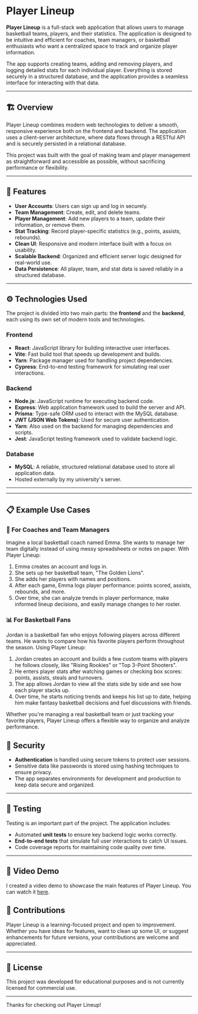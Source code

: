# Player Lineup

**Player Lineup** is a full-stack web application that allows users to manage basketball teams, players, and their statistics. The application is designed to be intuitive and efficient for coaches, team managers, or basketball enthusiasts who want a centralized space to track and organize player information.

The app supports creating teams, adding and removing players, and logging detailed stats for each individual player. Everything is stored securely in a structured database, and the application provides a seamless interface for interacting with that data.

---

## 🏗️ Overview

Player Lineup combines modern web technologies to deliver a smooth, responsive experience both on the frontend and backend. The application uses a client-server architecture, where data flows through a RESTful API and is securely persisted in a relational database.

This project was built with the goal of making team and player management as straightforward and accessible as possible, without sacrificing performance or flexibility.

---

## 🚀 Features

- **User Accounts**: Users can sign up and log in securely.
- **Team Management**: Create, edit, and delete teams.
- **Player Management**: Add new players to a team, update their information, or remove them.
- **Stat Tracking**: Record player-specific statistics (e.g., points, assists, rebounds).
- **Clean UI**: Responsive and modern interface built with a focus on usability.
- **Scalable Backend**: Organized and efficient server logic designed for real-world use.
- **Data Persistence**: All player, team, and stat data is saved reliably in a structured database.

---

## ⚙️ Technologies Used

The project is divided into two main parts: the **frontend** and the **backend**, each using its own set of modern tools and technologies.

### Frontend

- **React**: JavaScript library for building interactive user interfaces.
- **Vite**: Fast build tool that speeds up development and builds.
- **Yarn**: Package manager used for handling project dependencies.
- **Cypress**: End-to-end testing framework for simulating real user interactions.

### Backend

- **Node.js**: JavaScript runtime for executing backend code.
- **Express**: Web application framework used to build the server and API.
- **Prisma**: Type-safe ORM used to interact with the MySQL database.
- **JWT (JSON Web Tokens)**: Used for secure user authentication.
- **Yarn**: Also used on the backend for managing dependencies and scripts.
- **Jest**: JavaScript testing framework used to validate backend logic.

### Database

- **MySQL**: A reliable, structured relational database used to store all application data.
- Hosted externally by my university's server.

---

---

## 📋 Example Use Cases

### 🏀 For Coaches and Team Managers

Imagine a local basketball coach named Emma. She wants to manage her team digitally instead of using messy spreadsheets or notes on paper. With Player Lineup:

1. Emma creates an account and logs in.
2. She sets up her basketball team, "The Golden Lions".
3. She adds her players with names and positions.
4. After each game, Emma logs player performance: points scored, assists, rebounds, and more.
5. Over time, she can analyze trends in player performance, make informed lineup decisions, and easily manage changes to her roster.

### 📊 For Basketball Fans

Jordan is a basketball fan who enjoys following players across different teams. He wants to compare how his favorite players perform throughout the season. Using Player Lineup:

1. Jordan creates an account and builds a few custom teams with players he follows closely, like "Rising Rookies" or "Top 3-Point Shooters".
2. He enters player stats after watching games or checking box scores: points, assists, steals and turnovers.
3. The app allows Jordan to view all the stats side by side and see how each player stacks up.
4. Over time, he starts noticing trends and keeps his list up to date, helping him make fantasy basketball decisions and fuel discussions with friends.

Whether you're managing a real basketball team or just tracking your favorite players, Player Lineup offers a flexible way to organize and analyze performance.

## 🔐 Security

- **Authentication** is handled using secure tokens to protect user sessions.
- Sensitive data like passwords is stored using hashing techniques to ensure privacy.
- The app separates environments for development and production to keep data secure and organized.

---

## 🧪 Testing

Testing is an important part of the project. The application includes:

- Automated **unit tests** to ensure key backend logic works correctly.
- **End-to-end tests** that simulate full user interactions to catch UI issues.
- Code coverage reports for maintaining code quality over time.

---

## 🎥 Video Demo

I created a video demo to showcase the main features of Player Lineup. You can watch it [here](https://www.youtube.com/watch?v=example).

## 🤝 Contributions

Player Lineup is a learning-focused project and open to improvement. Whether you have ideas for features, want to clean up some UI, or suggest enhancements for future versions, your contributions are welcome and appreciated.

---

## 📄 License

This project was developed for educational purposes and is not currently licensed for commercial use.

---

Thanks for checking out Player Lineup!
